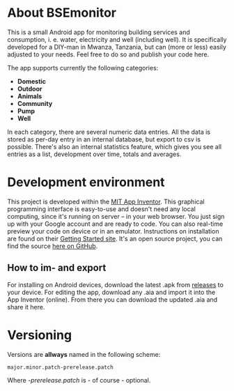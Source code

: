 # About BSEmonitor

This is a small Android app for monitoring building services and consumption, i. e. water, electricity and well (including well).
It is specifically developed for a DIY-man in Mwanza, Tanzania, but can (more or less) easily adjusted to your needs. Feel free to do so and publish your code here.

The app supports currently the following categories:
* **Domestic**
* **Outdoor**
* **Animals**
* **Community**
* **Pump**
* **Well**

In each category, there are several numeric data entries.
All the data is stored as per-day entry in an internal database, but export to csv is possible.
There's also an internal statistics feature, which gives you see all entries as a list, development over time, totals and averages.


# Development environment

This project is developed within the [MIT App Inventor](https://appinventor.mit.edu).
This graphical programming interface is easy-to-use and doesn't need any local computing, since it's running on server – in your web browser.
You just sign up with your Google account and are ready to code.
You can also real-time preview your code on device or in an emulator. Instructions on installation are found on their [Getting Started site](https://appinventor.mit.edu/explore/get-started).
It's an open source project, you can find the source [here on GitHub](https://github.com/mit-cml/appinventor-sources).


## How to im- and export

For installing on Android devices, download the latest .apk from [releases](https://github.com/fredFabLab/BSEmonitor/releases) to your device.
For editing the app, download any .aia and import it into the App Inventor (online). From there you can download the updated .aia and share it here.


# Versioning

Versions are **allways** named in the following scheme:

    major.minor.patch-prerelease.patch

Where *-prerelease.patch* is - of course - optional.
